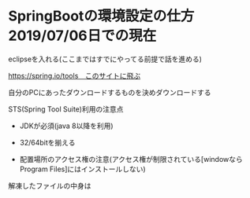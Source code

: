 # SpringBootの環境設定の仕方 2019/07/06日での現在

eclipseを入れる(ここまではすでにやってる前提で話を進める)

https://spring.io/tools　このサイトに飛ぶ

自分のPCにあったダウンロードするものを決めダウンロードする

STS(Spring Tool Suite)利用の注意点

* JDKが必須(java 8以降を利用)

* 32/64bitを揃える

* 配置場所のアクセス権の注意(アクセス権が制限されている[windowならProgram Files]にはインストールしない)


解凍したファイルの中身は
